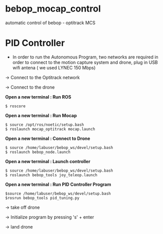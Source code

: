 # bebop_mocap_control
automatic control of bebop - optitrack MCS

# PID Controller 
* In order to run the Autonomous Program, two networks are required in order to connect to the motion capture system and drone, plug in USB wifi antena ( we used LYNEC 150 Mbps)

-> Connect to the Optitrack network  

-> Connect to the drone

**Open a new terminal : Run ROS**

```
$ roscore
```
**Open a new terminal : Run Mocap** 

```
$ source /opt/ros/noetic/setup.bash
$ roslaunch mocap_optitrack mocap.launch
```
**Open a new terminal : Connect to Drone**

```
$ source /home/labuser/bebop_ws/devel/setup.bash
$ roslaunch bebop_node.launch
```
**Open a new terminal : Launch controller**

```
$ source /home/labuser/bebop_ws/devel/setup.bash
$ roslaunch bebop_tools joy_teleop.launch
```
**Open a new terminal : Run PID Controller Program**

```
$source /home/labuser/bebop_ws/devel/setup.bash
$rosrun bebop_tools pid_tuning.py
```
-> take off drone 

-> Initialize program by pressing 's' + enter 

-> land drone

